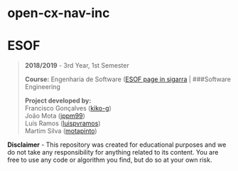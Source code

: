 # open-cx-nav-inc
# ESOF

> **2018/2019** - 3rd Year, 1st Semester
>
> **Course:** Engenharia de Software ([ESOF page in sigarra](https://sigarra.up.pt/feup/pt/ucurr_geral.ficha_uc_view?pv_ocorrencia_id=436443) | ###Software Engineering
>
> **Project developed by:**\
> Francisco Gonçalves ([kiko-g](https://github.com/kiko-g))\
> João Mota ([jppm99](https://github.com/jppm99))\
> Luís Ramos ([luispvramos](https://github.com/))\
> Martim Silva ([motapinto](https://github.com/motapinto))


 


**Disclaimer** - This repository was created for educational purposes and we do not take any responsibility for anything related to its content. You are free to use any code or algorithm you find, but do so at your own risk.
